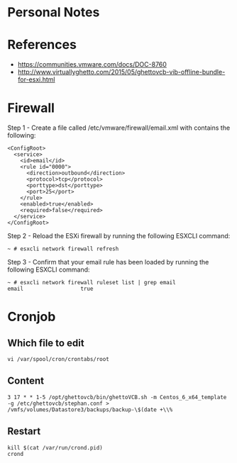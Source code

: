 # Personal Notes

# References

* https://communities.vmware.com/docs/DOC-8760
* http://www.virtuallyghetto.com/2015/05/ghettovcb-vib-offline-bundle-for-esxi.html

# Firewall
Step 1 - Create a file called /etc/vmware/firewall/email.xml with contains the following:
```
<ConfigRoot>
  <service>
    <id>email</id>
    <rule id="0000">
      <direction>outbound</direction>
      <protocol>tcp</protocol>
      <porttype>dst</porttype>
      <port>25</port>
    </rule>
    <enabled>true</enabled>
    <required>false</required>
  </service>
</ConfigRoot>
 ```
Step 2 - Reload the ESXi firewall by running the following ESXCLI command:
```
~ # esxcli network firewall refresh
```

Step 3 - Confirm that your email rule has been loaded by running the following ESXCLI command:
```
~ # esxcli network firewall ruleset list | grep email
email                  true
```

# Cronjob
## Which file to edit
```
vi /var/spool/cron/crontabs/root
``` 

## Content
```
3 17 * * 1-5 /opt/ghettovcb/bin/ghettoVCB.sh -m Centos_6_x64_template -g /etc/ghettovcb/stephan.conf > /vmfs/volumes/Datastore3/backups/backup-\$(date +\\%
```

## Restart
```
kill $(cat /var/run/crond.pid)
crond
```
